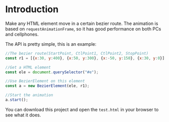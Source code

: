 # Introduction

Make any HTML element move in a certain bezier route. The animation is based on `requestAnimationFrame`, so it has good performance on both PCs and cellphones.


The API is pretty simple, this is an example:
```js
//The bezier route(StartPoint, CtlPoint1, CtlPoint2, StopPoint)
const r1 = [{x:30, y:400}, {x:50, y:300}, {x:-50, y:150}, {x:30, y:0}];

//Get a HTML element
const ele = document.querySelector("#e");

//Use BezierElement on this element
const a = new BezierElement(ele, r1);

//Start the animation
a.start();
```

You can download this project and open the `test.html` in your browser to see what it does.

